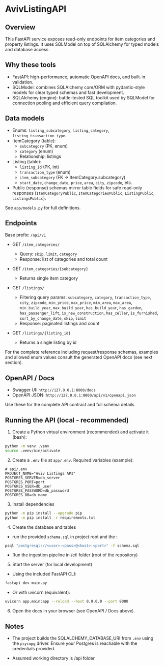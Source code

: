 # AvivListingAPI

## Overview
This FastAPI service exposes read-only endpoints for item categories and property listings. It uses SQLModel on top of SQLAlchemy for typed models and database access.

## Why these tools
- FastAPI: high-performance, automatic OpenAPI docs, and built-in validation.
- SQLModel: combines SQLAlchemy core/ORM with pydantic-style models for clear typed schemas and fast development.
- SQLAlchemy (engine): battle-tested SQL toolkit used by SQLModel for connection pooling and efficient query compilation.

## Data models
- Enums: `listing_subcategory`, `listing_category`, `listing_transaction_type`.
- ItemCategory (table):
  - `subcategory` (PK, enum)
  - `category` (enum)
  - Relationship: listings
- Listing (table):
  - `listing_id` (PK, int)
  - `transaction_type` (enum)
  - `item_subcategory` (FK -> ItemCategory.subcategory)
  - `start_date`, `change_date`, `price`, `area`, `city`, `zipcode`, etc.
- Public (response) schemas mirror table fields for safe read-only responses (`ItemCategoryPublic`, `ItemCategoriesPublic`, `ListingPublic`, `ListingsPublic`).

See `app/models.py` for full definitions.

## Endpoints
Base prefix: `/api/v1`

- GET `/item_categories/`
  - Query: `skip`, `limit`, `category`
  - Response: list of categories and total count
- GET `/item_categories/{subcategory}`
  - Returns single item category

- GET `/listings/`
  - Filtering query params: `subcategory`, `category`, `transaction_type`, `city`, `zipcode`, `min_price`, `max_price`, `min_area`, `max_area`, `min_build_year`, `max_build_year`, `has_build_year`, `has_garden`, `has_passenger_lift`, `is_new_construction`, `has_cellar`, `is_furnished`, `sort_by_change_date`, `skip`, `limit`
  - Response: paginated listings and count
- GET `/listings/{listing_id}`
  - Returns a single listing by id

For the complete reference including request/response schemas, examples and allowed enum values consult the generated OpenAPI docs (see next section).

## OpenAPI / Docs
- Swagger UI: `http://127.0.0.1:8000/docs`
- OpenAPI JSON: `http://127.0.0.1:8000/api/v1/openapi.json`

Use these for the complete API contract and full schema details.

## Running the API (local - recommended)
1) Create a Python virtual environment (recommended) and activate it (bash):

```bash
python -m venv .venv
source .venv/bin/activate
```

2) Create a `.env` file at `app/.env`. Required variables (example):

```env
# api/.env
PROJECT_NAME="Aviv Listings API"
POSTGRES_SERVER=db_server
POSTGRES_PORT=port
POSTGRES_USER=db_user
POSTGRES_PASSWORD=db_password
POSTGRES_DB=db_name
```

3) Install dependencies

```bash
python -m pip install --upgrade pip
python -m pip install -r requirements.txt
```

4) Create the database and tables
- run the provided `schema.sql` in project root and the :

```bash
psql "postgresql://<user>:<pass>@<host>:<port>" -f schema.sql
```

- Run the ingestion pipeline in /etl folder (root of the repository)

5) Start the server (for local development)

- Using the included FastAPI CLI:

```bash
fastapi dev main.py
```

- Or with uvicorn (equivalent):

```bash
uvicorn app.main:app --reload --host 0.0.0.0 --port 8000
```

6) Open the docs in your browser (see OpenAPI / Docs above).

## Notes
- The project builds the SQLALCHEMY_DATABASE_URI from `.env` using the `psycopg` driver. Ensure your Postgres is reachable with the credentials provided.

- Assumed working directory is /api folder
